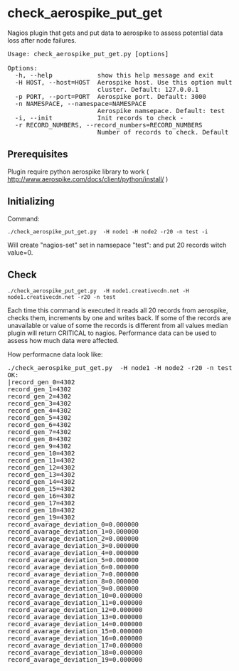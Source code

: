 check_aerospike_put_get
=======================

Nagios plugin that gets and put data to aerospike to assess potential data loss after node failures.


<pre>
Usage: check_aerospike_put_get.py [options]

Options:
  -h, --help            show this help message and exit
  -H HOST, --host=HOST  Aerospike host. Use this option multiple time in
                        cluster. Default: 127.0.0.1
  -p PORT, --port=PORT  Aerospike port. Default: 3000
  -n NAMESPACE, --namespace=NAMESPACE
                        Aerospike namsepace. Default: test
  -i, --init            Init records to check -
  -r RECORD_NUMBERS, --record_numbers=RECORD_NUMBERS
                        Number of records to check. Default 30
</pre>


Prerequisites
--------------
Plugin require python aerospike library to work ( http://www.aerospike.com/docs/client/python/install/ ) 



Initializing
--------------
Command:

```shell
./check_aerospike_put_get.py  -H node1 -H node2 -r20 -n test -i
```

Will create "nagios-set" set in namsepace "test": and put 20 records witch value=0.


Check
--------------

```shell
./check_aerospike_put_get.py  -H node1.creativecdn.net -H node1.creativecdn.net -r20 -n test
```

Each time this command is executed it reads all 20 records from aerospike, checks them, increments by one and writes back. If some of the records are unavailable or value of some the records
is different from all values median plugin will return CRITICAL to nagios. Performance data can be used to assess how much data were affected.



How performacne data look like:
<pre>
./check_aerospike_put_get.py  -H node1 -H node2 -r20 -n test
OK: 
|record_gen_0=4302
record_gen_1=4302
record_gen_2=4302
record_gen_3=4302
record_gen_4=4302
record_gen_5=4302
record_gen_6=4302
record_gen_7=4302
record_gen_8=4302
record_gen_9=4302
record_gen_10=4302
record_gen_11=4302
record_gen_12=4302
record_gen_13=4302
record_gen_14=4302
record_gen_15=4302
record_gen_16=4302
record_gen_17=4302
record_gen_18=4302
record_gen_19=4302
record_avarage_deviation_0=0.000000
record_avarage_deviation_1=0.000000
record_avarage_deviation_2=0.000000
record_avarage_deviation_3=0.000000
record_avarage_deviation_4=0.000000
record_avarage_deviation_5=0.000000
record_avarage_deviation_6=0.000000
record_avarage_deviation_7=0.000000
record_avarage_deviation_8=0.000000
record_avarage_deviation_9=0.000000
record_avarage_deviation_10=0.000000
record_avarage_deviation_11=0.000000
record_avarage_deviation_12=0.000000
record_avarage_deviation_13=0.000000
record_avarage_deviation_14=0.000000
record_avarage_deviation_15=0.000000
record_avarage_deviation_16=0.000000
record_avarage_deviation_17=0.000000
record_avarage_deviation_18=0.000000
record_avarage_deviation_19=0.000000
</code>




